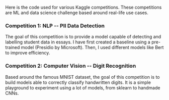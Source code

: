 Here is the code used for various Kaggle competitions. These competitions are ML and data science challenge based around real-life use cases. 

### Competition 1: NLP -- PII Data Detection
The goal of this competition is to provide a model capable of detecting and labelling student data in essays. I have first created a baseline using a pre-trained model (Presidio by Microsoft). Then, I used different models like Bert to improve efficiency.

### Competition 2: Computer Vision -- Digit Recognition
Based around the famous MNIST dataset, the goal of this competition is to build models able to correctly classify handwritten digits. It is a simple playground to experiment using a lot of models, from sklearn to handmade CNNs.
